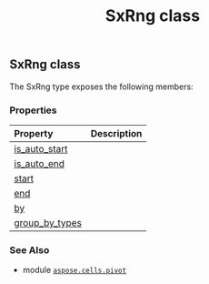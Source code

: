﻿---
title: SxRng class
second_title: Aspose.Cells for Python via .NET API References
description: 
type: docs
weight: 290
url: /aspose.cells.pivot/sxrng/
is_root: false
---

## SxRng class



The SxRng type exposes the following members:

### Properties
| Property | Description |
| :- | :- |
| [is_auto_start](/cells/python-net/aspose.cells.pivot/sxrng/is_auto_start) |  |
| [is_auto_end](/cells/python-net/aspose.cells.pivot/sxrng/is_auto_end) |  |
| [start](/cells/python-net/aspose.cells.pivot/sxrng/start) |  |
| [end](/cells/python-net/aspose.cells.pivot/sxrng/end) |  |
| [by](/cells/python-net/aspose.cells.pivot/sxrng/by) |  |
| [group_by_types](/cells/python-net/aspose.cells.pivot/sxrng/group_by_types) |  |



### See Also
* module [`aspose.cells.pivot`](..)

